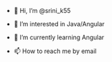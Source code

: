 - 👋 Hi, I’m @srini_k55
- 👀 I’m interested in Java/Angular
- 🌱 I’m currently learning Angular
 
- 📫 How to reach me by email

<!---
srini_k55/ is a ✨ special ✨ repository because its `README.md` (this file) appears on your GitHub profile.
You can click the Preview link to take a look at your changes.
--->
